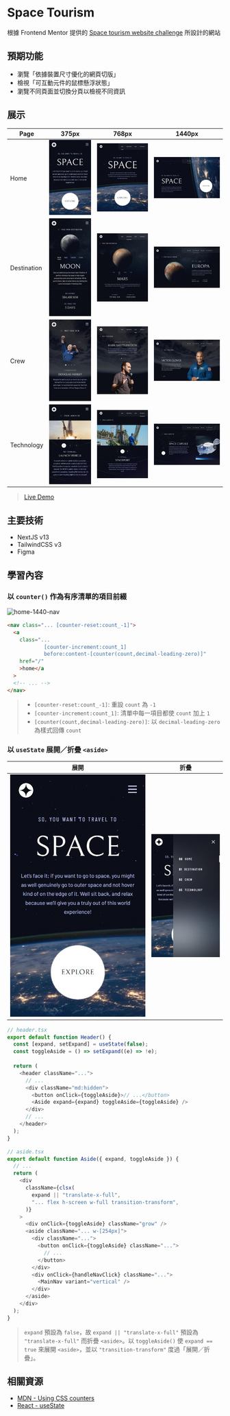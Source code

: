 # Space Tourism

根據 Frontend Mentor 提供的 [Space tourism website challenge](https://www.frontendmentor.io/challenges/space-tourism-multipage-website-gRWj1URZ3) 所設計的網站

## 預期功能

- 瀏覽「依據裝置尺寸優化的網頁切版」
- 檢視「可互動元件的鼠標懸浮狀態」
- 瀏覽不同頁面並切換分頁以檢視不同資訊

## 展示

| Page        | 375px                                                                                                    | 768px                                                                                                    | 1440px                                                                                                     |
| ----------- | -------------------------------------------------------------------------------------------------------- | -------------------------------------------------------------------------------------------------------- | ---------------------------------------------------------------------------------------------------------- |
| Home        | ![home-375](https://raw.githubusercontent.com/nepikn/space-tourism/main/public/screenshots/home-375.jpg) | ![home-768](https://raw.githubusercontent.com/nepikn/space-tourism/main/public/screenshots/home-768.jpg) | ![home-1440](https://raw.githubusercontent.com/nepikn/space-tourism/main/public/screenshots/home-1440.jpg) |
| Destination | ![dest-375](https://raw.githubusercontent.com/nepikn/space-tourism/main/public/screenshots/dest-375.jpg) | ![dest-768](https://raw.githubusercontent.com/nepikn/space-tourism/main/public/screenshots/dest-768.jpg) | ![dest-1440](https://raw.githubusercontent.com/nepikn/space-tourism/main/public/screenshots/dest-1440.jpg) |
| Crew        | ![crew-375](https://raw.githubusercontent.com/nepikn/space-tourism/main/public/screenshots/crew-375.jpg) | ![crew-768](https://raw.githubusercontent.com/nepikn/space-tourism/main/public/screenshots/crew-768.jpg) | ![crew-1440](https://raw.githubusercontent.com/nepikn/space-tourism/main/public/screenshots/crew-1440.jpg) |
| Technology  | ![tech-375](https://raw.githubusercontent.com/nepikn/space-tourism/main/public/screenshots/tech-375.jpg) | ![tech-768](https://raw.githubusercontent.com/nepikn/space-tourism/main/public/screenshots/tech-768.jpg) | ![tech-1440](https://raw.githubusercontent.com/nepikn/space-tourism/main/public/screenshots/tech-1440.jpg) |

> [Live Demo]()

## 主要技術

- NextJS v13
- TailwindCSS v3
- Figma

## 學習內容

### 以 `counter()` 作為有序清單的項目前綴

![home-1440-nav](https://raw.githubusercontent.com/nepikn/space-tourism/main/public/screenshots/home-1440-nav.jpg)

```html
<nav class="... [counter-reset:count_-1]">
  <a
    class="...
            [counter-increment:count_1]
            before:content-[counter(count,decimal-leading-zero)]"
    href="/"
    >home</a
  >
  <!-- ... -->
</nav>
```

> - `[counter-reset:count_-1]`: 重設 `count` 為 `-1`
> - `[counter-increment:count_1]`: 清單中每一項目都使 `count` 加上 `1`
> - `[counter(count,decimal-leading-zero)]`: 以 `decimal-leading-zero` 為樣式回傳 `count`

### 以 `useState` 展開／折疊 `<aside>`

| 展開                                                                                                     | 折疊                                                                                                                   |
| -------------------------------------------------------------------------------------------------------- | ---------------------------------------------------------------------------------------------------------------------- |
| ![home-375](https://raw.githubusercontent.com/nepikn/space-tourism/main/public/screenshots/home-375.jpg) | ![home-375-expand](https://raw.githubusercontent.com/nepikn/space-tourism/main/public/screenshots/home-375-expand.jpg) |

```typescript
// header.tsx
export default function Header() {
  const [expand, setExpand] = useState(false);
  const toggleAside = () => setExpand((e) => !e);

  return (
    <header className="...">
      // ...
      <div className="md:hidden">
        <button onClick={toggleAside}>// ...</button>
        <Aside expand={expand} toggleAside={toggleAside} />
      </div>
      // ...
    </header>
  );
}
```

```typescript
// aside.tsx
export default function Aside({ expand, toggleAside }) {
  // ...
  return (
    <div
      className={clsx(
        expand || "translate-x-full",
        "... flex h-screen w-full transition-transform",
      )}
    >
      <div onClick={toggleAside} className="grow" />
      <aside className="... w-[254px]">
        <div className="...">
          <button onClick={toggleAside} className="...">
            // ...
          </button>
        </div>
        <div onClick={handleNavClick} className="...">
          <MainNav variant="vertical" />
        </div>
      </aside>
    </div>
  );
}
```

> `expand` 預設為 `false`，故 `expand || "translate-x-full"` 預設為 `"translate-x-full"` 而折疊 `<aside>`。以 `toggleAside()` 使 `expand == true` 來展開 `<aside>`，並以 `"transition-transform"` 度過「展開／折疊」。

## 相關資源

- [MDN - Using CSS counters](https://developer.mozilla.org/en-US/docs/Web/CSS/CSS_counter_styles/Using_CSS_counters)
- [React - useState](https://react.dev/reference/react/useState)
